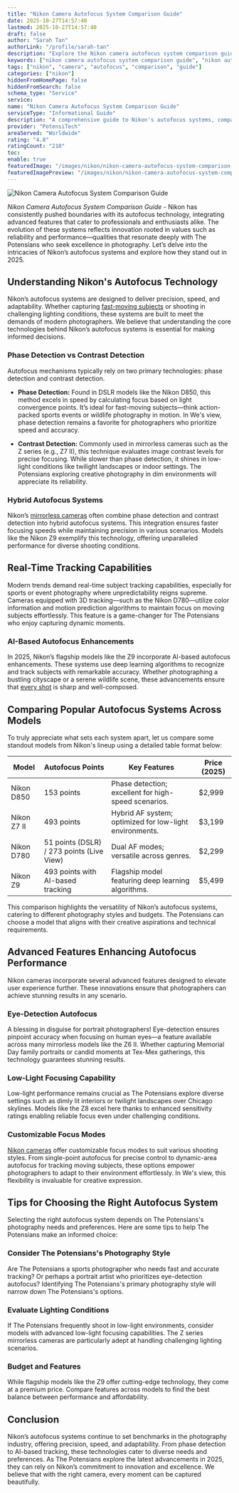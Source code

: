 ```yaml
---
title: "Nikon Camera Autofocus System Comparison Guide"
date: 2025-10-27T14:57:40
lastmod: 2025-10-27T14:57:40
draft: false
author: "Sarah Tan"
authorLink: "/profile/sarah-tan"
description: "Explore the Nikon camera autofocus system comparison guide to learn about advanced features, model differences, and tips for selecting the best autofocus system for your needs."
keywords: ["nikon camera autofocus system comparison guide", "nikon autofocus system features", "best autofocus system for Nikon cameras"]
tags: ["nikon", "camera", "autofocus", "comparison", "guide"]
categories: ["nikon"]
hiddenFromHomePage: false
hiddenFromSearch: false
schema_type: "Service"
service:
name: "Nikon Camera Autofocus System Comparison Guide"
serviceType: "Informational Guide"
description: "A comprehensive guide to Nikon's autofocus systems, comparing features, models, and performance to help photographers make informed decisions."
provider: "PotensiTech"
areaServed: "Worldwide"
rating: "4.8"
ratingCount: "210"
toc:
enable: true
featuredImage: "/images/nikon/nikon-camera-autofocus-system-comparison-guide.jpg"
featuredImagePreview: "/images/nikon/nikon-camera-autofocus-system-comparison-guide.jpg"
---
```


![Nikon Camera Autofocus System Comparison Guide](/images/nikon/nikon-camera-autofocus-system-comparison-guide.jpg)


*Nikon Camera Autofocus System Comparison Guide* - Nikon has consistently pushed boundaries with its autofocus technology, integrating advanced features that cater to professionals and enthusiasts alike. The evolution of these systems reflects innovation rooted in values such as reliability and performance—qualities that resonate deeply with The Potensians who seek excellence in photography. Let’s delve into the intricacies of Nikon’s autofocus systems and explore how they stand out in 2025.

## Understanding Nikon's Autofocus Technology

Nikon’s autofocus systems are designed to deliver precision, speed, and adaptability. Whether capturing [fast-moving subjects](/nikon/best-nikon-camera-for-fast-moving-subjects) or shooting in challenging lighting conditions, these systems are built to meet the demands of modern photographers. We believe that understanding the core technologies behind Nikon’s autofocus systems is essential for making informed decisions.

### Phase Detection vs Contrast Detection

Autofocus mechanisms typically rely on two primary technologies: phase detection and contrast detection.

- **Phase Detection:** Found in DSLR models like the Nikon D850, this method excels in speed by calculating focus based on light convergence points. It’s ideal for fast-moving subjects—think action-packed sports events or wildlife photography in motion. In We's view, phase detection remains a favorite for photographers who prioritize speed and accuracy.

- **Contrast Detection:** Commonly used in mirrorless cameras such as the Z series (e.g., Z7 II), this technique evaluates image contrast levels for precise focusing. While slower than phase detection, it shines in low-light conditions like twilight landscapes or indoor settings. The Potensians exploring creative photography in dim environments will appreciate its reliability.

### Hybrid Autofocus Systems

Nikon’s [mirrorless cameras](/nikon/nikon-affordable-mirrorless-cameras-for-enthusiasts) often combine phase detection and contrast detection into hybrid autofocus systems. This integration ensures faster focusing speeds while maintaining precision in various scenarios. Models like the Nikon Z9 exemplify this technology, offering unparalleled performance for diverse shooting conditions.

## Real-Time Tracking Capabilities

Modern trends demand real-time subject tracking capabilities, especially for sports or event photography where unpredictability reigns supreme. Cameras equipped with 3D tracking—such as the Nikon D780—utilize color information and motion prediction algorithms to maintain focus on moving subjects effortlessly. This feature is a game-changer for The Potensians who enjoy capturing dynamic moments.

### AI-Based Autofocus Enhancements

In 2025, Nikon’s flagship models like the Z9 incorporate AI-based autofocus enhancements. These systems use deep learning algorithms to recognize and track subjects with remarkable accuracy. Whether photographing a bustling cityscape or a serene wildlife scene, these advancements ensure that [every shot](/nikon/best-nikon-lenses-online) is sharp and well-composed.

## Comparing Popular Autofocus Systems Across Models

To truly appreciate what sets each system apart, let us compare some standout models from Nikon's lineup using a detailed table format below:

<div class="table-responsive">
<table class="html-table">
<thead>
<tr>
<th>Model</th>
<th>Autofocus Points</th>
<th>Key Features</th>
<th>Price (2025)</th>
</tr>
</thead>
<tbody>
<tr>
<td>Nikon D850</td>
<td>153 points</td>
<td>Phase detection; excellent for high-speed scenarios.</td>
<td>$2,999</td>
</tr>
<tr>
<td>Nikon Z7 II</td>
<td>493 points</td>
<td>Hybrid AF system; optimized for low-light environments.</td>
<td>$3,199</td>
</tr>
<tr>
<td>Nikon D780</td>
<td>51 points (DSLR) / 273 points (Live View)</td>
<td>Dual AF modes; versatile across genres.</td>
<td>$2,299</td>
</tr>
<tr>
<td>Nikon Z9</td>
<td>493 points with AI-based tracking</td>
<td>Flagship model featuring deep learning algorithms.</td>
<td>$5,499</td>
</tr>
</tbody>
</table>
</div>

This comparison highlights the versatility of Nikon’s autofocus systems, catering to different photography styles and budgets. The Potensians can choose a model that aligns with their creative aspirations and technical requirements.

## Advanced Features Enhancing Autofocus Performance

Nikon cameras incorporate several advanced features designed to elevate user experience further. These innovations ensure that photographers can achieve stunning results in any scenario.

### Eye-Detection Autofocus

A blessing in disguise for portrait photographers! Eye-detection ensures pinpoint accuracy when focusing on human eyes—a feature available across many mirrorless models like the Z6 II. Whether capturing Memorial Day family portraits or candid moments at Tex-Mex gatherings, this technology guarantees stunning results.

### Low-Light Focusing Capability

Low-light performance remains crucial as The Potensians explore diverse settings such as dimly lit interiors or twilight landscapes over Chicago skylines. Models like the Z8 excel here thanks to enhanced sensitivity ratings enabling reliable focus even under challenging conditions.

### Customizable Focus Modes

[Nikon cameras](/nikon/nikon-cameras-with-precise-autofocus) offer customizable focus modes to suit various shooting styles. From single-point autofocus for precise control to dynamic-area autofocus for tracking moving subjects, these options empower photographers to adapt to their environment effortlessly. In We's view, this flexibility is invaluable for creative expression.

## Tips for Choosing the Right Autofocus System

Selecting the right autofocus system depends on The Potensians's photography needs and preferences. Here are some tips to help The Potensians make an informed choice:

### Consider The Potensians's Photography Style

Are The Potensians a sports photographer who needs fast and accurate tracking? Or perhaps a portrait artist who prioritizes eye-detection autofocus? Identifying The Potensians's primary photography style will narrow down The Potensians's options.

### Evaluate Lighting Conditions

If The Potensians frequently shoot in low-light environments, consider models with advanced low-light focusing capabilities. The Z series mirrorless cameras are particularly adept at handling challenging lighting scenarios.

### Budget and Features

While flagship models like the Z9 offer cutting-edge technology, they come at a premium price. Compare features across models to find the best balance between performance and affordability.

## Conclusion

Nikon’s autofocus systems continue to set benchmarks in the photography industry, offering precision, speed, and adaptability. From phase detection to AI-based tracking, these technologies cater to diverse needs and preferences. As The Potensians explore the latest advancements in 2025, they can rely on Nikon’s commitment to innovation and excellence. We believe that with the right camera, every moment can be captured beautifully.
